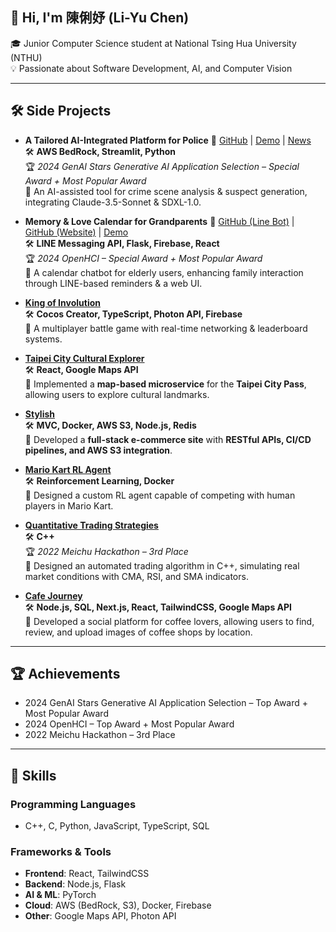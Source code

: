 ## 👋 Hi, I'm 陳俐妤 (Li-Yu Chen)

🎓 Junior Computer Science student at National Tsing Hua University (NTHU)  
💡 Passionate about Software Development, AI, and Computer Vision

---

## 🛠️ Side Projects

- **A Tailored AI-Integrated Platform for Police**  🔗 [GitHub](https://github.com/lynu1818/genai) | [Demo](https://genaistars.org.tw/award/hackathon/13) | [News](https://unews.nccu.edu.tw/unews/thu%ef%bc%8dpolice%ef%bc%8dai/)
  <br> 🛠 **AWS BedRock, Streamlit, Python**
  <br> 🏆 *2024 GenAI Stars Generative AI Application Selection – Special Award + Most Popular Award*
  <br> 🔹 An AI-assisted tool for crime scene analysis & suspect generation, integrating Claude-3.5-Sonnet & SDXL-1.0.

- **Memory & Love Calendar for Grandparents**  🔗 [GitHub (Line Bot)](https://github.com/lynu1818/openhci_linebot) | [GitHub (Website)](https://github.com/lynu1818/openhci_website) | [Demo](https://www.youtube.com/shorts/0jSNehWpa8o)
  <br> 🛠 **LINE Messaging API, Flask, Firebase, React**
  <br> 🏆 *2024 OpenHCI – Special Award + Most Popular Award*
  <br> 🔹 A calendar chatbot for elderly users, enhancing family interaction through LINE-based reminders & a web UI.

- [**King of Involution**](https://github.com/fffelix-huang/SS-Final)
  <br> 🛠 **Cocos Creator, TypeScript, Photon API, Firebase**
  <br> 🔹 A multiplayer battle game with real-time networking & leaderboard systems.
  
- [**Taipei City Cultural Explorer**](https://github.com/lynu1818/townpass-history)
  <br> 🛠 **React, Google Maps API**
  <br> 🔹 Implemented a **map-based microservice** for the **Taipei City Pass**, allowing users to explore cultural landmarks.

- [**Stylish**](https://github.com/lynu1818/Stylish)
  <br> 🛠 **MVC, Docker, AWS S3, Node.js, Redis**
  <br> 🔹 Developed a **full-stack e-commerce site** with **RESTful APIs, CI/CD pipelines, and AWS S3 integration**.
  
- [**Mario Kart RL Agent**](https://github.com/LJH-coding/ML2024-FinalProject)
  <br> 🛠 **Reinforcement Learning, Docker**
  <br> 🔹 Designed a custom RL agent capable of competing with human players in Mario Kart.
  
- [**Quantitative Trading Strategies**](https://github.com/pen9rum/hackathon-2022-cuteanimals)
  <br> 🛠 **C++**
  <br> 🏆 *2022 Meichu Hackathon – 3rd Place*  
  🔹 Designed an automated trading algorithm in C++, simulating real market conditions with CMA, RSI, and SMA indicators. 

- [**Cafe Journey**]()
  <br> 🛠 **Node.js, SQL, Next.js, React, TailwindCSS, Google Maps API**
  <br> 🔹 Developed a social platform for coffee lovers, allowing users to find, review, and upload images of coffee shops by location.

---
## 🏆 Achievements

- 2024 GenAI Stars Generative AI Application Selection – Top Award + Most Popular Award
- 2024 OpenHCI – Top Award + Most Popular Award
- 2022 Meichu Hackathon – 3rd Place

---

## 🔧 Skills

### **Programming Languages**
- C++, C, Python, JavaScript, TypeScript, SQL

### **Frameworks & Tools**
- **Frontend**: React, TailwindCSS
- **Backend**: Node.js, Flask
- **AI & ML**: PyTorch
- **Cloud**: AWS (BedRock, S3), Docker, Firebase
- **Other**: Google Maps API, Photon API
